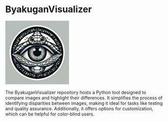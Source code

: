 # ByakuganVisualizer

<img src="logo/logo.jpeg" width="200">

The ByakuganVisualizer repository hosts a Python tool designed to compare images and highlight their differences. 
It simplifies the process of identifying disparities between images, making it ideal for tasks like testing and quality 
assurance. Additionally, it offers options for customization, which can be helpful for color-blind users.
